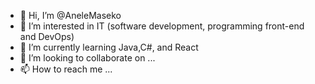 - 👋 Hi, I’m @AneleMaseko
- 👀 I’m interested in IT (software development, programming front-end and DevOps)
- 🌱 I’m currently learning Java,C#, and React
- 💞️ I’m looking to collaborate on ...
- 📫 How to reach me ...

<!---
AneleMaseko/AneleMaseko is a ✨ special ✨ repository because its `README.md` (this file) appears on your GitHub profile.
You can click the Preview link to take a look at your changes.
--->
